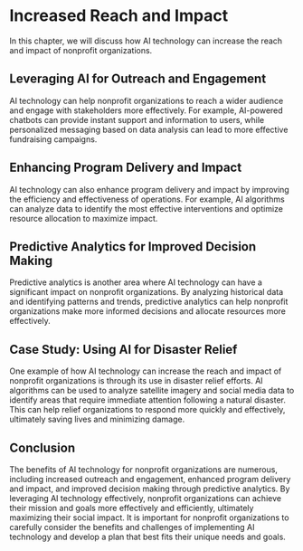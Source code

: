 Increased Reach and Impact
================================================================================

In this chapter, we will discuss how AI technology can increase the reach and impact of nonprofit organizations.

Leveraging AI for Outreach and Engagement
-----------------------------------------

AI technology can help nonprofit organizations to reach a wider audience and engage with stakeholders more effectively. For example, AI-powered chatbots can provide instant support and information to users, while personalized messaging based on data analysis can lead to more effective fundraising campaigns.

Enhancing Program Delivery and Impact
-------------------------------------

AI technology can also enhance program delivery and impact by improving the efficiency and effectiveness of operations. For example, AI algorithms can analyze data to identify the most effective interventions and optimize resource allocation to maximize impact.

Predictive Analytics for Improved Decision Making
-------------------------------------------------

Predictive analytics is another area where AI technology can have a significant impact on nonprofit organizations. By analyzing historical data and identifying patterns and trends, predictive analytics can help nonprofit organizations make more informed decisions and allocate resources more effectively.

Case Study: Using AI for Disaster Relief
----------------------------------------

One example of how AI technology can increase the reach and impact of nonprofit organizations is through its use in disaster relief efforts. AI algorithms can be used to analyze satellite imagery and social media data to identify areas that require immediate attention following a natural disaster. This can help relief organizations to respond more quickly and effectively, ultimately saving lives and minimizing damage.

Conclusion
----------

The benefits of AI technology for nonprofit organizations are numerous, including increased outreach and engagement, enhanced program delivery and impact, and improved decision making through predictive analytics. By leveraging AI technology effectively, nonprofit organizations can achieve their mission and goals more effectively and efficiently, ultimately maximizing their social impact. It is important for nonprofit organizations to carefully consider the benefits and challenges of implementing AI technology and develop a plan that best fits their unique needs and goals.


